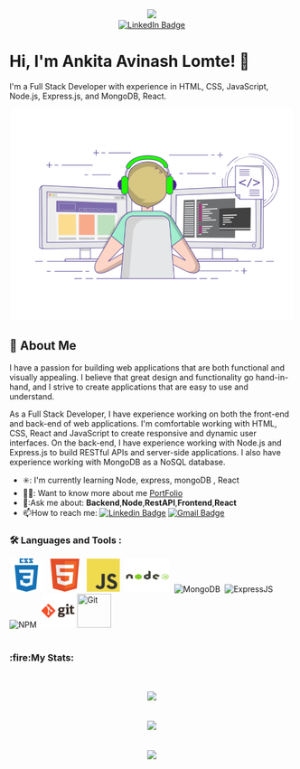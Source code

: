  <div id="header" align="center">
    <img src="https://encrypted-tbn0.gstatic.com/images?q=tbn:ANd9GcRJDOCHYZ15uqcRX7YWevCP65SnQ0kvo4_zXCNzDD3OgaARZOyYW7FT3vTeiVS7cnLL-xE&usqp=CAU" width="200"/>
  </div>
  
  <div id="badges" align="center">
    <a href="https://www.linkedin.com/in/ankita-lomte-482457245/">
      <img src="https://img.shields.io/badge/LinkedIn-blue?style=for-the-badge&logo=linkedin&logoColor=white" alt="LinkedIn Badge"/>
    </a>
  </div>
  
  
  # Hi, I'm Ankita Avinash Lomte! 👋
  I'm a Full Stack Developer with experience in HTML, CSS, JavaScript, Node.js, Express.js, and MongoDB, React.
  <div id="gif" align="center">
    <img src="https://raw.githubusercontent.com/devSouvik/devSouvik/master/gif3.gif" width="500"/>
  </div>
  
  
  ## 🚀 About Me
  
  I have a passion for building web applications that are both functional and visually appealing. I believe that great design and functionality go hand-in-hand, and I strive to create applications that are easy to use and understand.
  
  As a Full Stack Developer, I have experience working on both the front-end and back-end of web applications. I'm comfortable working with HTML, CSS, React and JavaScript to create responsive and dynamic user interfaces. On the back-end, I have experience working with Node.js and Express.js to build RESTful APIs and server-side applications. I also have experience working with MongoDB as a NoSQL database.
  
  - ✳️: I'm currently learning Node, express, mongoDB , React 
  - 👨‍🦱: Want to know more about me <a href="https://lomteankita.github.io/">PortFolio</a>
  - 💬:Ask me about: <b>Backend</b>,<b>Node</b>,<b>RestAPI</b>,<b>Frontend</b>,<b>React</b>
  - :mailbox:How to reach me: [![Linkedin Badge](https://img.shields.io/badge/-Linkedin-blue?style=flat&logo=Linkedin&logoColor=white)](https://www.linkedin.com/in/ankita-lomte-482457245/)   [![Gmail Badge](https://img.shields.io/badge/-Mail-red?style=flat&logo=Gmail&logoColor=white)](aankitalomte@gmail.com)
  
  
  ### :hammer_and_wrench: Languages and Tools :
  <div>
    <img src="https://github.com/devicons/devicon/blob/master/icons/css3/css3-plain-wordmark.svg"  title="CSS3" alt="CSS" width="60" height="60"/>&nbsp;
    <img src="https://github.com/devicons/devicon/blob/master/icons/html5/html5-original.svg" title="HTML5" alt="HTML"width="60" height="60"/>&nbsp;
    <img src="https://github.com/devicons/devicon/blob/master/icons/javascript/javascript-original.svg" title="JavaScript" alt="JavaScript" width="60" height="60"/>&nbsp;
   <img src="https://github.com/devicons/devicon/blob/master/icons/nodejs/nodejs-original-wordmark.svg" title="NodeJS" alt="NodeJS" width="80" height="60"/>&nbsp;
  <img src="https://cdn.jsdelivr.net/gh/devicons/devicon/icons/mongodb/mongodb-original.svg" title="MongoDB" alt="MongoDB" width="60" height="60"/>&nbsp; 
    <img src="https://cdn.jsdelivr.net/gh/devicons/devicon/icons/express/express-original.svg"  title="ExpressJS" alt="ExpressJS" width="60" height="60"/>&nbsp; 
   <img src="https://cdn.jsdelivr.net/gh/devicons/devicon/icons/npm/npm-original-wordmark.svg" title="NPM" alt="NPM" width="60" height="60"/>&nbsp; 
   <img src="https://github.com/devicons/devicon/blob/master/icons/git/git-original-wordmark.svg" title="Git" **alt="Git"width="60" height="60"/>
   <img src="https://upload.wikimedia.org/wikipedia/commons/thumb/a/a7/React-icon.svg/2300px-React-icon.svg.png" title="Git" **alt="React"width="60" height="60"/>
   
  </div>
  <br/>
  <h3>:fire:My Stats:</h3>
  
  <br/>
  <p align="center">
     <img align="center"  src="https://github-readme-streak-stats.herokuapp.com/?user=lomteankita&theme=dark" /> <br \>
     <br>
     <br>
     <img align="center" src="https://github-readme-stats.vercel.app/api?username=lomteankita&show_icons=true&theme=dark"/>
     <br>
     <br>
    <br>
     <img align="center" src="https://github-profile-trophy.vercel.app/?username=lomteankita&theme=monokai&row=1&column=4">
  </p>
